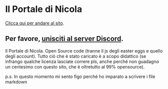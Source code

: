 # Il Portale di Nicola
[Clicca qui per andare al sito](https://nbernardi.tk).
## Per favore, **[unisciti al server Discord](https://discord.gg/TK8j9nft)**.
Il Portale di Nicola. Open Source code (tranne il js degli easter eggs e quello degli account).
Tutto ciò che è stato caricato è a scopo didattico (se infrango qualche licenza lasciate correre pls, anche perché non guadagno un centesimo con questo sito, che è oltretutto al 99% opensource).

p.s. In questo momento mi sento figo perché ho imparato a scrivere i file markdown
